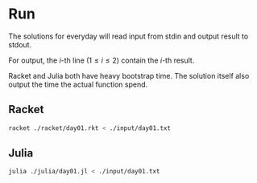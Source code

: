 # Run

The solutions for everyday will read input from stdin and output result to stdout.

For output, the $i$-th line ($1 \le i \le 2$) contain the $i$-th result.

Racket and Julia both have heavy bootstrap time. The solution itself also output the time
the actual function spend.

## Racket

```bash
racket ./racket/day01.rkt < ./input/day01.txt
```

## Julia

```bash
julia ./julia/day01.jl < ./input/day01.txt
```


